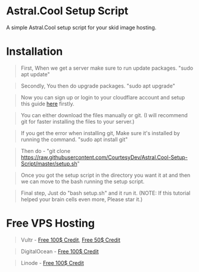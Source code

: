# Astral.Cool Setup Script

A simple Astral.Cool setup script for your skid image hosting.

# Installation

> First, When we get a server make sure to run update packages. "sudo apt update"

> Secondly, You then do upgrade packages. "sudo apt upgrade"

> Now you can sign up or login to your cloudflare account and setup this guide [here](https://setup.elixr.host/cloudflare-setup/untitled) firstly.

> You can either download the files manually or git. (I will recommend git for faster installing the files to your server.)

> If you get the error when installing git, Make sure it's installed by running the command. "sudo apt install git"

> Then do - "git clone https://raw.githubusercontent.com/CourtesyDev/Astral.Cool-Setup-Script/master/setup.sh"

> Once you got the setup script in the directory you want it at and then we can move to the bash running the setup script.

> Final step, Just do "bash setup.sh" and it run it. (NOTE: If this tutorial helped your brain cells even more, Please star it.)

# Free VPS Hosting

> Vultr - [Free 100$ Credit](https://www.vultr.com/promo/try100/), [Free 50$ Credit](https://www.vultr.com/promo/try50/?service=try50&obility_id=42460259882)

> DigitalOcean - [Free 100$ Credit](https://try.digitalocean.com/do-vs-vultr/?utm_campaign=amer_conquesting_kw_en_cpc&utm_adgroup=vultr&_keyword=vultr&_device=c&_adposition=&utm_content=conversion&utm_medium=cpc&utm_source=google)

> Linode - [Free 100$ Credit](https://www.linode.com/lp/linode-vs-vultr/?utm_source=google&utm_medium=cpc&utm_campaign=12492722312_119323564216&utm_term=g_kwd-307580604225_e_vultr&utm_content=504114856773&locationid=9007290&device=c_c)
